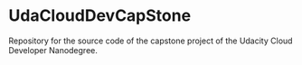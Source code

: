 # UdaCloudDevCapStone
Repository for the source code of the capstone project of the Udacity Cloud Developer Nanodegree.
